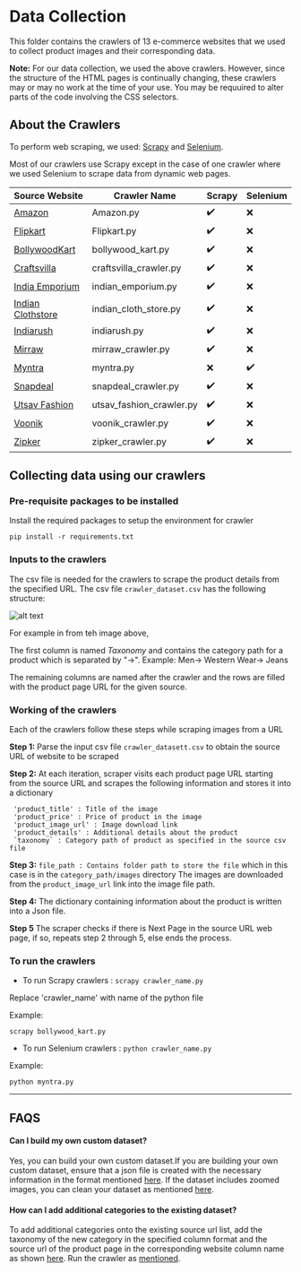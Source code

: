 # Data Collection
This folder contains the crawlers of 13 e-commerce websites that we used to collect product images and their corresponding data. 

**Note:** For our data collection, we used the above crawlers. However, since the structure of the HTML pages is continually changing, these crawlers may or may no work at the time of your use. You may be requuired to alter parts of the code involving the CSS selectors.

## About the Crawlers

To perform web scraping, we used: [Scrapy](https://scrapy.org/) and [Selenium](https://www.seleniumhq.org/).

Most of our crawlers use Scrapy except in the case of one crawler where we used Selenium to scrape data from dynamic web pages.

|Source Website| Crawler Name           | Scrapy | Selenium |
|-------------|--------------------------|--------|----------|
|[Amazon](https://www.amazon.in/)| Amazon.py                | :heavy_check_mark:  |   :x:       |
|[Flipkart](https://www.flipkart.com/)| Flipkart.py              | :heavy_check_mark:  |    :x:      |
|[BollywoodKart](https://www.bollywoodkart.com/)| bollywood_kart.py        | :heavy_check_mark:  |   :x:       |
|[Craftsvilla](https://www.craftsvilla.com)| craftsvilla_crawler.py   | :heavy_check_mark:  |      :x:    |
|[India Emporium](https://indiaemporium.com)| indian_emporium.py       | :heavy_check_mark:  |       :x:   |
|[Indian Clothstore](https://www.indianclothstore.com/)| indian_cloth_store.py    | :heavy_check_mark:  |      :x:    |
|[Indiarush](https://indiarush.com/)| indiarush.py             | :heavy_check_mark:  |        :x:  |
|[Mirraw](https://www.mirraw.com/)| mirraw_crawler.py        | :heavy_check_mark:  |        :x:  |
|[Myntra](https://www.myntra.com/)| myntra.py                | :x:       | :heavy_check_mark:    |
|[Snapdeal](https://www.snapdeal.com/)| snapdeal_crawler.py      | :heavy_check_mark:  |    :x:      |
|[Utsav Fashion](https://www.utsavfashion.in/)| utsav_fashion_crawler.py |   :heavy_check_mark:  |     :x:     |
|[Voonik](https://www.voonik.com/)| voonik_crawler.py        |   :heavy_check_mark:  |     :x:     |
|[Zipker](https://www.zipker.com/)| zipker_crawler.py        | :heavy_check_mark:  |      :x:    |


## Collecting data using our crawlers

### Pre-requisite packages to be installed 

Install the required packages to setup the environment for crawler

`pip install -r requirements.txt`

### Inputs to the crawlers

The csv file is needed for the crawlers to scrape the product details from the specified URL. The csv file `crawler_dataset.csv` has the following structure:

![alt text](https://github.com/vumaasha/Atlas/blob/master/img/atlas_csv_strucure.jpg "sample of the csv file")

For example in from teh image above, 

The first column is named _Taxonomy_ and contains the category path for a product which is separated by "->". 
Example: Men-> Western Wear-> Jeans

The remaining columns are named after the crawler and the rows are filled with the product page URL for the given source.

### Working of the crawlers

Each of the crawlers follow these steps while scraping images from a URL

**Step 1:**
Parse the input csv file `crawler_datasett.csv` to obtain the source URL of website to be scraped

**Step 2:**
At each iteration, scraper visits each product page URL starting from the source URL and scrapes the following information and stores it into a dictionary

```
 'product_title' : Title of the image
 'product_price' : Price of product in the image
 'product_image_url' : Image download link
 'product_details' : Additional details about the product
 `taxonomy` : Category path of product as specified in the source csv file
```

**Step 3:**
`file_path : Contains folder path to store the file` which in this case is in the `category_path/images` directory
The images are downloaded from the `product_image_url` link into the image file path. 

**Step 4:**
The dictionary containing information about the product is written into a Json file.

**Step 5**
The scraper checks if there is Next Page in the source URL web page, if so, repeats step 2 through 5, else ends the process.


### To run the crawlers

- To run Scrapy crawlers : `scrapy crawler_name.py` 

Replace 'crawler_name' with name of the python file

Example:

`scrapy bollywood_kart.py`

- To run Selenium crawlers : `python crawler_name.py`

Example:

`python myntra.py`

***

## FAQS

#### Can I build my own custom dataset? 

Yes, you can build your own custom dataset.If you are building your own custom dataset, ensure that a json file is created with the necessary information in the format mentioned [here](https://github.com/vumaasha/Atlas/blob/master/dataset/README.md). If the dataset includes zoomed images, you can clean your dataset as mentioned [here](https://github.com/vumaasha/Atlas/blob/master/models/zoomed_vs_normal/Zoomed_vs_Normal.ipynb).

#### How can I add additional categories to the existing dataset?

To add additional categories onto the existing source url list, add the taxonomy of the new category in the specified column format and the source url of the product page in the corresponding website column name as shown [here](#inputs-to-the-crawlers).
Run the crawler as [mentioned](#to-run-the-crawlers).










